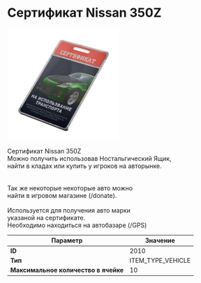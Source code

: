 # Сертификат Nissan 350Z

![Item Image](../img/2010.webp?raw=true)

Сертификат Nissan 350Z<br>Можно получить использовав Ностальгический Ящик,<br>найти в кладах или купить у игроков на авторынке.<br><br><br>Так же некоторые некоторые авто можно<br>найти в игровом магазине (/donate).<br><br>Используется для получения авто марки <br>указаной на сертификате.<br>Необходимо находиться на автобазаре (/GPS)


| Параметр | Значение |
|----------|----------|
| **ID** | 2010 |
| **Тип** | ITEM_TYPE_VEHICLE |
| **Максимальное количество в ячейке** | 10 |

